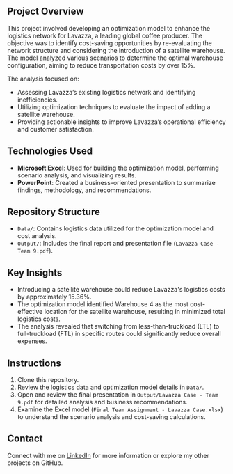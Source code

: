 ## Project Overview
This project involved developing an optimization model to enhance the logistics network for Lavazza, a leading global coffee producer. The objective was to identify cost-saving opportunities by re-evaluating the network structure and considering the introduction of a satellite warehouse. The model analyzed various scenarios to determine the optimal warehouse configuration, aiming to reduce transportation costs by over 15%.

The analysis focused on:
- Assessing Lavazza’s existing logistics network and identifying inefficiencies.
- Utilizing optimization techniques to evaluate the impact of adding a satellite warehouse.
- Providing actionable insights to improve Lavazza’s operational efficiency and customer satisfaction.

## Technologies Used
- **Microsoft Excel**: Used for building the optimization model, performing scenario analysis, and visualizing results.
- **PowerPoint**: Created a business-oriented presentation to summarize findings, methodology, and recommendations.

## Repository Structure
- `Data/`: Contains logistics data utilized for the optimization model and cost analysis.
- `Output/`: Includes the final report and presentation file (`Lavazza Case - Team 9.pdf`).

## Key Insights
- Introducing a satellite warehouse could reduce Lavazza's logistics costs by approximately 15.36%.
- The optimization model identified Warehouse 4 as the most cost-effective location for the satellite warehouse, resulting in minimized total logistics costs.
- The analysis revealed that switching from less-than-truckload (LTL) to full-truckload (FTL) in specific routes could significantly reduce overall expenses.

## Instructions
1. Clone this repository.
2. Review the logistics data and optimization model details in `Data/`.
3. Open and review the final presentation in `Output/Lavazza Case - Team 9.pdf` for detailed analysis and business recommendations.
4. Examine the Excel model (`Final Team Assignment - Lavazza Case.xlsx`) to understand the scenario analysis and cost-saving calculations.

## Contact
Connect with me on [LinkedIn](https://www.linkedin.com/in/stefano-compagnone98/) for more information or explore my other projects on GitHub.
